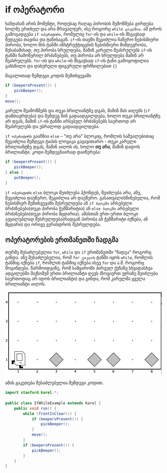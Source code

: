 # if ოპერატორი

ხანდახან არის მომენტი, როდესაც რაღაც პირობის შემოწმება გირდება ხოლმე ერთხელ და არა მრავალჯერ, ისე როგორც `while ციკლშია`. ამ დროს გამოგადგება `if ოპერატორი`, რომელიც `for`-ის და `while`-ის მსგავსად შედგება თავისა და ტანისაგან. `if`-ის თავში შეგიძლია ჩაწერო ნებისმიერი პირობა, ხოლო მის ტანში ინსტრუქტიცების ნებისმიერი მიმდევრობა, შესაბამისად, თუ პირობა სრულდება, მაშინ კარელი შეასრულებს `if`-ის ტანში ჩამოწერილ ბრძანებებს, თუ პირობა არ სრულდება მაშინ არ შეასრულებს. `for`-ის და `while`-ის მსგავსად  `if`-ის ტანი გამოყოფილია გახსნილი და დახურული ფიგურული ფრჩხილებით `{}`  

მაგალითად შემდეგი კოდის შემთხვევაში
```java
if (beepersPresent()) {
    pickBeeper();
}
move();
```

კარელი შეამოწმებს და თუკი ბრილიანტზე დგას, მაშინ მას აიღებს (`if` დამთავრდება) და შემდეგ წინ გადაადგილდება, ხოლო თუკი ბრილიანტზე არ დგას, მაშინ `if`-ის ტანში არსებულ ბრძანებებს საერთოდ არ შეასრულებს და უბრალოდ გადაადგილდება.


`if ოპერატორს` გააჩნია `else` – "თუ არა" ბლოკიც, რომლის საშუალებითაც შეგიძლია შემდეგი ტიპის ლოგიკა გავავითარო - თუკი კარელი ბრილიანტზე დგას, მაშინ აიღოს ის, ხოლო **თუ არა**, მაშინ დადოს ბრილიანტი. კოდი შემდეგნაირად დაიწერება:
```java
if (beepersPresent()) {
    pickBeeper();
} else {
    putBeeper();
}
```

`if ოპერატორს` `else` ბლოკი შეიძლება ჰქონდეს, შეიძლება არა, ანუ, შეგიძლია დაუწერო, შეგიძლია არ დაუწერო. გასათვალისწინებელია, რომ ნებისმიერ შემთხვევაში შესრულდება ან `if ბლოკში` არსებული ბრძანებები(თუკი პირობა ჭეშმარიტია) ან `else ბლოკში` არსებული ბრძანებები(თუკი პირობა მცდარია). ამასთან ერთ-ერთი ბლოკი აუცილებლად შესრულდება(რადგან პირობა ან ჭეშმარიტი იქნება, ან მცდარი) და ორივე ვერასდროს შესრულდება.


## ოპერატორების ერთმანეთში ჩადგმა
თურმე შესაძლებელია `for`, `while` და `if` ერთმანეთში "ჩადგა" როგორც გინდა. ანუ შესაძლებელია, რომ `for ციკლის` ტანში იყოს `while`, რომლის ტანშიც იქნება `if`, რომლის ტანშიც იქნება ისევ `for` და ა.შ. როგორც მოგინდება. წარმოიდგინე, რომ სამყაროში პირველ ქუჩაზე სხვადასხვა ადგილებში მაქსიმუმ ერთი ბრილიანტი დევს (ზოგიერთ უჯრაზე შეიძლება საერთოდაც არ იდოს ბრილიანტი) და გინდა, რომ კარელმა ყველა ბრილიანტი აიღოს.

![ოპერატორების ერთმანეთში ჩადგმა](if_while_example.png)

ამის გაკეთება შესაძლებელია შემდეგი კოდით.

```java
import stanford.karel.*;

public class IfWhileExample extends Karel {
    public void run() {
        while (frontIsClear()) {
            if (beepersPresent()) {
                pickBeeper();
            }
            move();
        }
        if (beepersPresent()) {
            pickBeeper();
        }
    }
}
```

